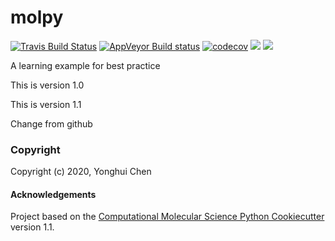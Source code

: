 molpy
==============================
[//]: # (Badges)

[![Travis Build Status](https://travis-ci.com/yonghui-cc/molpy.svg?branch=master)](https://travis-ci.com/yonghui-cc/molpy)
[![AppVeyor Build status](https://ci.appveyor.com/api/projects/status/github/yonghui-cc/molpy/branch/master?svg=true)](https://ci.appveyor.com/project/yonghui-cc/molpy/branch/master)
[![codecov](https://codecov.io/gh/yonghui-cc/molpy/branch/master/graph/badge.svg)](https://codecov.io/gh/yonghui-cc/molpy/branch/master)
![](https://img.shields.io/badge/language-python-orange.svg)
![](https://img.shields.io/badge/platform-ios-lightgrey.svg)


A learning example for best practice

This is version 1.0

This is version 1.1

Change from github

### Copyright

Copyright (c) 2020, Yonghui Chen


#### Acknowledgements
 
Project based on the 
[Computational Molecular Science Python Cookiecutter](https://github.com/molssi/cookiecutter-cms) version 1.1.
